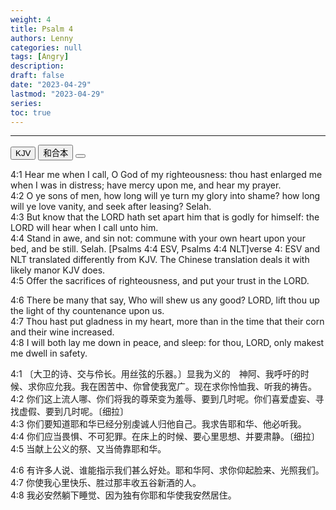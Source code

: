 ```yaml
---
weight: 4
title: Psalm 4
authors: Lenny
categories: null
tags: [Angry]
description: 
draft: false
date: "2023-04-29"
lastmod: "2023-04-29"
series: 
toc: true
---
```


<!--more-->
---

<!-- Tab links -->

<div class="tab">
  <button class="tablinks active" onclick="tablabel(event, 'english')">KJV</button>
  <button class="tablinks" onclick="tablabel(event, 'chinese')">和合本</button>
  <button class="tablinks" onclick="tablabel(event, 'verse1')"></button>
</div>

<!-- Tab content -->
<div id="english" class="tabcontent" style="display:block">

  <p>

4:1 Hear me when I call, O God of my righteousness: thou hast enlarged me when I was in distress; have mercy upon me, and hear my prayer.  
4:2 O ye sons of men, how long will ye turn my glory into shame? how long will ye love vanity, and seek after leasing? Selah.  
4:3 But know that the LORD hath set apart him that is godly for himself: the LORD will hear when I call unto him.  
4:4 Stand in awe, and sin not: commune with your own heart upon your bed, and be still. Selah. [Psalms 4:4 ESV, Psalms 4:4 NLT]<a class ="marginnote">verse 4: ESV and NLT translated differently from KJV. The Chinese translation deals it with likely manor KJV does.</a>  
4:5 Offer the sacrifices of righteousness, and put your trust in the LORD.  

4:6 There be many that say, Who will shew us any good? LORD, lift thou up the light of thy countenance upon us.  
4:7 Thou hast put gladness in my heart, more than in the time that their corn and their wine increased.  
4:8 I will both lay me down in peace, and sleep: for thou, LORD, only makest me dwell in safety.    
  </p>
</div>

<div id="chinese" class="tabcontent">

  <p>
  
4:1 〔大卫的诗、交与伶长。用丝弦的乐器。〕显我为义的　神阿、我呼吁的时候、求你应允我。我在困苦中、你曾使我宽广。现在求你怜恤我、听我的祷告。    
4:2 你们这上流人哪、你们将我的尊荣变为羞辱、要到几时呢。你们喜爱虚妄、寻找虚假、要到几时呢。〔细拉〕    
4:3 你们要知道耶和华已经分别虔诚人归他自己。我求告耶和华、他必听我。    
4:4 你们应当畏惧、不可犯罪。在床上的时候、要心里思想、并要肃静。〔细拉〕    
4:5 当献上公义的祭、又当倚靠耶和华。    

4:6 有许多人说、谁能指示我们甚么好处。耶和华阿、求你仰起脸来、光照我们。  
4:7 你使我心里快乐、胜过那丰收五谷新酒的人。  
4:8 我必安然躺下睡觉、因为独有你耶和华使我安然居住。    
  </p>
</div>

<div id="verse1" class="tabcontent">

  <p>

  
  </p>
</div>
